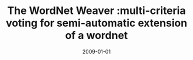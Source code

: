 ---
# Documentation: https://wowchemy.com/docs/managing-content/

title: The WordNet Weaver :multi-criteria voting for semi-automatic extension of a
  wordnet
subtitle: ''
summary: ''
authors:
- piasecki
- Bartosz H. Broda
- Michał M. Marcińczuk
- Stan Szpakowicz
tags: []
categories: []
date: '2009-01-01'
lastmod: 2022-10-07T05:10:16Z
featured: false
draft: false

# Featured image
# To use, add an image named `featured.jpg/png` to your page's folder.
# Focal points: Smart, Center, TopLeft, Top, TopRight, Left, Right, BottomLeft, Bottom, BottomRight.
image:
  caption: ''
  focal_point: ''
  preview_only: false

# Projects (optional).
#   Associate this post with one or more of your projects.
#   Simply enter your project's folder or file name without extension.
#   E.g. `projects = ["internal-project"]` references `content/project/deep-learning/index.md`.
#   Otherwise, set `projects = []`.
projects: []
publishDate: '2022-10-07T05:10:15.231216Z'
publication_types:
- '2'
abstract: ''
publication: '*Lecture Notes in Computer Science. Lecture Notes in Artificial Intelligence*'
doi: 10.1007/978-3-642-01818-3_32
---